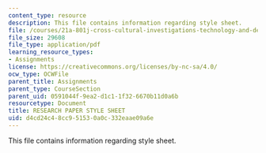 ```yaml
---
content_type: resource
description: This file contains information regarding style sheet.
file: /courses/21a-801j-cross-cultural-investigations-technology-and-development-fall-2012/d4cd24c48cc951530a0c332eaae09a6e_MIT21A_801JF12_styleShee.pdf
file_size: 29608
file_type: application/pdf
learning_resource_types:
- Assignments
license: https://creativecommons.org/licenses/by-nc-sa/4.0/
ocw_type: OCWFile
parent_title: Assignments
parent_type: CourseSection
parent_uid: 0591044f-9ea2-d1c1-1f32-6670b11d0a6b
resourcetype: Document
title: RESEARCH PAPER STYLE SHEET
uid: d4cd24c4-8cc9-5153-0a0c-332eaae09a6e
---
```

This file contains information regarding style sheet.